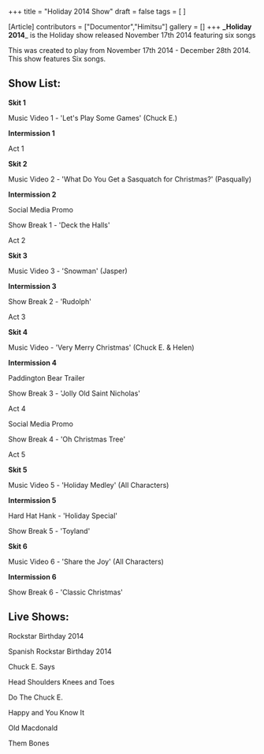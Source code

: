 +++
title = "Holiday 2014 Show"
draft = false
tags = [ ]

[Article]
contributors = ["Documentor","Himitsu"]
gallery = []
+++
**_Holiday 2014**_ is the Holiday show released November 17th 2014 featuring six songs

This was created to play from November 17th 2014 - December 28th 2014. This show features Six songs.

##  Show List: ## 
**Skit 1**

Music Video 1 - 'Let's Play Some Games' (Chuck E.)

**Intermission 1**

Act 1

**Skit 2** 

Music Video 2 - 'What Do You Get a Sasquatch for Christmas?' (Pasqually)

**Intermission 2**

Social Media Promo

Show Break 1 - 'Deck the Halls'

Act 2 

**Skit 3**

Music Video 3 - 'Snowman' (Jasper)

**Intermission 3**

Show Break 2 - 'Rudolph'

Act 3 

**Skit 4**

Music Video - 'Very Merry Christmas' (Chuck E. & Helen)

**Intermission 4**

Paddington Bear Trailer

Show Break 3 - 'Jolly Old Saint Nicholas'

Act 4

Social Media Promo

Show Break 4 - 'Oh Christmas Tree'

Act 5 

**Skit 5** 

Music Video 5 - 'Holiday Medley' (All Characters)

**Intermission 5**

Hard Hat Hank - 'Holiday Special'

Show Break 5 - 'Toyland'

**Skit 6**

Music Video 6 - 'Share the Joy' (All Characters)

**Intermission 6**

Show Break 6 - 'Classic Christmas'

##  Live Shows: ## 
Rockstar Birthday 2014

Spanish Rockstar Birthday 2014

Chuck E. Says 

Head Shoulders Knees and Toes

Do The Chuck E.

Happy and You Know It

Old Macdonald

Them Bones